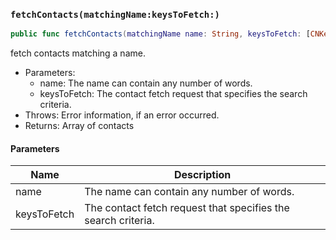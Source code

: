 ### `fetchContacts(matchingName:keysToFetch:)`

```swift
public func fetchContacts(matchingName name: String, keysToFetch: [CNKeyDescriptor] = [CNContactVCardSerialization.descriptorForRequiredKeys()]) throws -> [CNContact]
```

fetch contacts matching a name.
- Parameters:
  - name: The name can contain any number of words.
  - keysToFetch: The contact fetch request that specifies the search criteria.
- Throws: Error information, if an error occurred.
- Returns: Array  of contacts

#### Parameters

| Name | Description |
| ---- | ----------- |
| name | The name can contain any number of words. |
| keysToFetch | The contact fetch request that specifies the search criteria. |